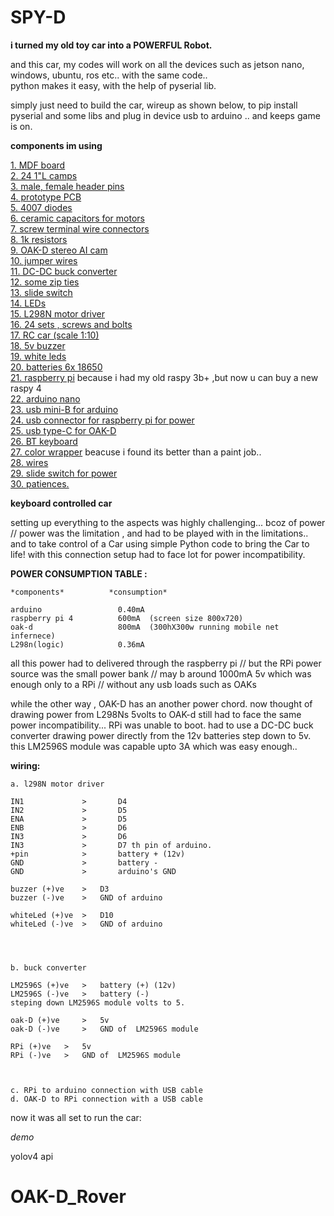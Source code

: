 # SPY-D

**i turned my old toy car into a POWERFUL Robot.**


and this car, my codes will work on all the devices such as jetson nano, windows, ubuntu, ros etc.. with the same code..  
python makes it easy, with the help of pyserial lib.

simply just need to build the car, wireup as shown below,  to pip install pyserial and some libs and plug in device usb to arduino .. and keeps game is on.


**components im using**


   [ 1. MDF board](https://www.flipkart.com/whittlewud-pack-10-blank-wood-mdf-board-mdf-chipboard-sheets-crafts-arts-laser-cutting-8in-x-size-each-pieces-pine-veneer/p/itmed0d953027b82?pid=WVRGY9VQFENWZP6S&lid=LSTWVRGY9VQFENWZP6SL9F3WE&marketplace=FLIPKART&cmpid=content_wood-veneer_8965229628_gmc)\
   [2. 24 1"L camps ](https://www.indiamart.com/proddetail/l-shape-clamp-partition-clamp-20823807291.html)\
   [3. male, female header pins](https://www.amazon.in/Component-General-Purpose-Printed-Circuit/dp/B08GJ8YL2S/ref=sr_1_2?crid=29Q45MKJKWWBL&dchild=1&keywords=pcb+boards&qid=1619415738&s=industrial&sprefix=pcb+board%2Cindustrial%2C293&sr=1-2)\
   [4. prototype PCB ](https://www.amazon.in/Component-General-Purpose-Printed-Circuit/dp/B08GJ8YL2S/ref=sr_1_2?crid=29Q45MKJKWWBL&dchild=1&keywords=pcb+boards&qid=1619415738&s=industrial&sprefix=pcb+board%2Cindustrial%2C293&sr=1-2)\
   [5. 4007 diodes](https://www.amazon.in/Genuine-100pcs-1N4007-Rectifier-compliant/dp/B0773LVGDH/ref=sr_1_1?crid=343HFILKT9RVI&dchild=1&keywords=4007+diode+rectifier&qid=1619415810&sprefix=4007%2Cindustrial%2C289&sr=8-1)\
   [6. ceramic capacitors for motors](https://www.amazon.in/Pics-Volt-Ceramic-Disc-Capacitor/dp/B08DG4ZZD1/ref=sr_1_2?crid=2RS6UWX7KJ441&dchild=1&keywords=ceramic+capacitor&qid=1619415842&sprefix=ceramic+ca%2Caps%2C299&sr=8-2)\
   [7. screw terminal wire connectors](https://www.amazon.in/INVENTO-5-5x2-1mm-Terminal-Connector-Connections/dp/B07TBPKR67/ref=sr_1_5?crid=20MNNPNJJHJQ1&dchild=1&keywords=screw+terminal+connector&qid=1619415871&sprefix=screw+termi%2Caps%2C295&sr=8-5)\
   [8. 1k resistors](https://www.amazon.in/ELECTROBOT-100-PCS-1K-OHM/dp/B072HC6ZYW/ref=sr_1_1?crid=29TWQRJTKX6Y9&dchild=1&keywords=1k+resistor&qid=1619415902&sprefix=1k+res%2Caps%2C304&sr=8-1)\
   [9. OAK-D stereo AI cam](https://store.opencv.ai/products/oak-d)\
   [10. jumper wires](https://www.amazon.in/Synthan-Electronics-Jumper-Wires-Male_/dp/B08SMF7VSB/ref=sr_1_1_sspa?crid=3AH5XCKQSA3O8&dchild=1&keywords=jumper+wires&qid=1619416028&sprefix=jumper+%2Caps%2C320&sr=8-1-spons&psc=1&spLa=ZW5jcnlwdGVkUXVhbGlmaWVyPUEyS01DVjJaMVRPVzhZJmVuY3J5cHRlZElkPUEwMzg5NjQzM0pKOE1WMEc2UUhHWCZlbmNyeXB0ZWRBZElkPUEwODU4OTAwMlRUQlFFRklEVDlIWCZ3aWRnZXROYW1lPXNwX2F0ZiZhY3Rpb249Y2xpY2tSZWRpcmVjdCZkb05vdExvZ0NsaWNrPXRydWU=)\
   [11. DC-DC buck converter](https://www.amazon.in/LM2596-DC-DC-Buck-Converter-Module/dp/B009P04YTO/ref=sr_1_2?crid=237AMBAFNE0BE&dchild=1&keywords=buck+converter&qid=1619416063&sprefix=buck+%2Caps%2C304&sr=8-2)\
   [12. some zip ties](https://www.amazon.in/Globomotive-Premium-Nylon-Locking-Pieces/dp/B08GKPWLB9/ref=sr_1_1_sspa?crid=2HID9Y6L9P7QH&dchild=1&keywords=zip+ties&qid=1619416138&sprefix=zip+%2Caps%2C303&sr=8-1-spons&psc=1&spLa=ZW5jcnlwdGVkUXVhbGlmaWVyPUExQlZZVVo1WkRHVkdTJmVuY3J5cHRlZElkPUEwNDM3Nzc1M0RTTEozVlBZTExRUSZlbmNyeXB0ZWRBZElkPUEwMDk1OTg4M0cyMzVBNVNBNVlIUiZ3aWRnZXROYW1lPXNwX2F0ZiZhY3Rpb249Y2xpY2tSZWRpcmVjdCZkb05vdExvZ0NsaWNrPXRydWU=)\
   [13. slide switch](https://www.amazon.in/ABDKart-Plastic-Switch-Mounting-Position/dp/B089Y89V6X/ref=sr_1_10?crid=1OCE4HP3HADDM&dchild=1&keywords=slide+switch&qid=1619416173&sprefix=slide+switch%2Caps%2C303&sr=8-10)\
   [14. LEDs](https://www.amazon.in/SHOPEE-BRANDED-Pack-Basic-Ultimatum-Pieces-Colours/dp/B078SXG6XZ/ref=sr_1_7?crid=2IMWLL7S73VO&dchild=1&keywords=leds&qid=1619416329&sprefix=leds%2Caps%2C311&sr=8-7)\
   [15. L298N motor driver](https://www.amazon.in/Robodo-Electronics-Motor-Driver-Module/dp/B00N4KWYDE/ref=sr_1_1?crid=I8ZCJ9ILM5OF&dchild=1&keywords=l298n+motor+driver+module&qid=1619416372&sprefix=l298n%2Caps%2C292&sr=8-1)\
   [16. 24 sets , screws and bolts](https://robu.in/product/easymech-m4-x-40mm-chhd-bolt-nut-and-washer-set-15-pcs/?gclid=EAIaIQobChMI7J27n5yb8AIVQlpgCh35hQSUEAYYASABEgKO6fD_BwE)\
   [17. RC car (scale 1:10)](https://upbey.com/rc-car-x-03-24g-1-10-4wd-brushless-high-speed-60km-h-big-foot-vehicle-models-truck-off-road-vehicle-buggy-rc-electronic-toys-rtr-red-p5182.html)\
   [18. 5v buzzer](https://www.amazon.in/Passive-Acoustic-Component-Speaker-electronic/dp/B07MR2KN97/ref=sr_1_4?crid=29LGL5MWNHYP&dchild=1&keywords=buzzer&qid=1619416547&sprefix=buzzer%2Caps%2C316&sr=8-4)\
   [19. white leds](https://www.amazon.in/Flame-Clear-White-Emitting-100Pcs/dp/B015472K9M/ref=sr_1_6?crid=POD1NV6BN3J9&dchild=1&keywords=white+led&qid=1619416573&sprefix=white+led%2Caps%2C300&sr=8-6)\
   [20. batteries 6x 18650](https://www.amazon.in/Battery-Rechargeable-Bluetooth-Speaker-2600mAh/dp/B08NQ622LF/ref=pd_sbs_1?pd_rd_w=Mgc8o&pf_rd_p=18688541-e961-44b9-b86a-bd9b8fa83027&pf_rd_r=MH692RF8M6VEPMWGAECH&pd_rd_r=65156690-a336-47cd-9eab-1c46aac9a946&pd_rd_wg=SXxVi&pd_rd_i=B08NQ622LF&psc=1)\
   [21. raspberry pi](https://www.amazon.in/India-Raspberry-Official-Heatsink-Ethernet/dp/B07XSJ64ZY/ref=sr_1_9?crid=1WDFU1NG6I9WE&dchild=1&keywords=raspberry+pi+4&qid=1619416676&s=electronics&sprefix=raspberry%2Celectronics%2C313&sr=1-9) because i had my old raspy 3b+ ,but now u can buy a new raspy 4 \
   [22. arduino nano](https://www.amazon.in/Raspberry-Pi-Model-Controller-Electronic/dp/B07XT1QJ4S/ref=sr_1_4?crid=1WDFU1NG6I9WE&dchild=1&keywords=raspberry+pi+4&qid=1619416676&s=electronics&sprefix=raspberry%2Celectronics%2C313&sr=1-4)\
   [23. usb mini-B for arduino](https://www.amazon.in/Raspberry-Pi-Model-Controller-Electronic/dp/B07XT1QJ4S/ref=sr_1_4?crid=1WDFU1NG6I9WE&dchild=1&keywords=raspberry+pi+4&qid=1619416676&s=electronics&sprefix=raspberry%2Celectronics%2C313&sr=1-4)\
   [24. usb connector for raspberry pi for power](https://www.amazon.in/India-Raspberry-Official-Heatsink-Ethernet/dp/B07XSJ64ZY/ref=sr_1_9?crid=1WDFU1NG6I9WE&dchild=1&keywords=raspberry+pi+4&qid=1619416676&s=electronics&sprefix=raspberry%2Celectronics%2C313&sr=1-9)\
   [25. usb type-C for OAK-D](https://store.opencv.ai/products/oak-d)\
   [26. BT keyboard](https://www.amazon.in/Teconica-Bluetooth-Rechargeable-Lithium-Ion-Ergonomically/dp/B07H5MMCKS/ref=sr_1_6?crid=2C98EQFFR2JZD&dchild=1&keywords=bt+keyboard&qid=1619416834&s=electronics&sprefix=bt+key%2Celectronics%2C303&sr=1-6)\
   [27. color wrapper](https://www.amazon.in/CVANU-Matte-Vinyl-Sheet-Sticker/dp/B06XFXDFMX/ref=sr_1_1?crid=112L2NBUPVFY1&dchild=1&keywords=vinyl+wrap+red+matte&qid=1619416964&replacementKeywords=vinyl+wrap+matte&sprefix=vinyl+wrap+red%2Caps%2C317&sr=8-1&vehicle=Vespa%3ARED) beacuse i found its better than a paint job.. \
   [28. wires](https://www.amazon.in/SunRobotics-Single-Breadboard-Hobbyists-Students/dp/B07SFJDF63/ref=sr_1_2?crid=1W7KWYJ0DCME1&dchild=1&keywords=single+core+wire&qid=1619417029&sprefix=single+core+wire%2Caps%2C292&sr=8-2)\
   [29. slide switch for power](https://www.amazon.in/Combo-switch-Rocker-pieces-project/dp/B08RY7B3KR/ref=sr_1_1?crid=1EOE0OHCGXI3N&dchild=1&keywords=slide+switch&qid=1619417060&sprefix=slide+sw%2Caps%2C297&sr=8-1)\
   [30. patiences.](https://assets.entrepreneur.com/content/3x2/2000/20150824181921-meditate-yoga-relax-calm-zen.jpeg?width=700&crop=2:1)



**keyboard controlled car**

setting up everything to the aspects was highly challenging...
bcoz of power // power was the limitation , and had to be played with in the limitations..
and to take control of a Car using simple Python code to bring the Car to life!
with this connection setup  had to face lot for power incompatibility.


**POWER CONSUMPTION TABLE :**

    *components*          *consumption*
    
    arduino                 0.40mA
    raspberry pi 4          600mA  (screen size 800x720)
    oak-d                   800mA  (300hX300w running mobile net infernece)
    L298n(logic)            0.36mA

all this power had to delivered through the raspberry pi //
but the RPi power source was the small power bank // may b around 1000mA 5v
which was enough only to a RPi // without any usb loads such as OAKs

while the other way , OAK-D has an another power chord.
now thought of drawing power from L298Ns 5volts to OAK-d still had to face the same power incompatibility... RPi was unable to boot.
had to use a DC-DC buck converter  drawing power directly from the 12v batteries step down to 5v. this  LM2596S module was capable upto 3A which was easy enough..



**wiring:**

    a. l298N motor driver

    IN1             >       D4
    IN2             >       D5
    ENA             >       D5
    ENB             >       D6
    IN3             >       D6
    IN3             >       D7 th pin of arduino.
    +pin            >       battery + (12v)
    GND             >       battery -
    GND             >       arduino's GND

    buzzer (+)ve  	> 	D3
    buzzer (-)ve  	> 	GND of arduino

    whiteLed (+)ve  > 	D10
    whiteLed (-)ve  > 	GND of arduino




    b. buck converter
    
    LM2596S (+)ve  	>  	battery (+) (12v)
    LM2596S (-)ve  	>  	battery (-) 
    steping down LM2596S module volts to 5.

    oak-D (+)ve  	> 	5v
    oak-D (-)ve  	> 	GND of  LM2596S module

    RPi (+)ve	> 	5v
    RPi (-)ve  	> 	GND of  LM2596S module



    c. RPi to arduino connection with USB cable
    d. OAK-D to RPi connection with a USB cable


now it was all set to run the car:

*demo*

yolov4 api




# OAK-D_Rover
